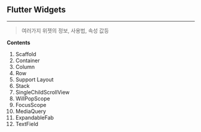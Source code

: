 <h2>Flutter Widgets</h2>

<hr>

> 여러가지 위젯의 정보, 사용법, 속성 값등 

**Contents**

1. Scaffold
2. Container
3. Column
4. Row
5. Support Layout
6. Stack
7. SingleChildScrollView
8. WillPopScope
9. FocusScope
10. MediaQuery
11. ExpandableFab
12. TextField
